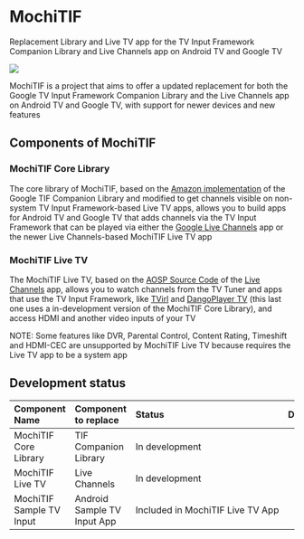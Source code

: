 # MochiTIF
Replacement Library and Live TV app for the TV Input Framework Companion Library and Live Channels app on Android TV and Google TV

<img src="https://brunochanrio.github.io/MochiTIF/MochiTIF_Logo.png"/>

MochiTIF is a project that aims to offer a updated replacement for both the Google TV Input Framework Companion Library and the Live Channels app on Android TV and Google TV, with support for newer devices and new features

## Components of MochiTIF

### MochiTIF Core Library
The core library of MochiTIF, based on the <a href="https://github.com/amzn/ftv-livetv-sample-tv-app/tree/master/AndroidTvSampleInput/library">Amazon implementation</a> of the Google TIF Companion Library and modified to get channels visible on non-system TV Input Framework-based Live TV apps, allows you to build apps for Android TV and Google TV that adds channels via the TV Input Framework that can be played via either the <a href="https://play.google.com/store/apps/details?id=com.google.android.tv">Google Live Channels</a> app or the newer Live Channels-based MochiTIF Live TV app

### MochiTIF Live TV
The MochiTIF Live TV, based on the <a href="https://android.googlesource.com/platform/packages/apps/TV/">AOSP Source Code</a> of the <a href="https://play.google.com/store/apps/details?id=com.google.android.tv">Live Channels</a> app, allows you to watch channels from the TV Tuner and apps that use the TV Input Framework, like <a href="https://play.google.com/store/apps/details?id=by.stari4ek.tvirl">TVirl</a> and <a href="https://github.com/brunochanrio/DangoPlayer-TV">DangoPlayer TV</a> (this last one uses a in-development version of the MochiTIF Core Library), and access HDMI and another video inputs of your TV

NOTE: Some features like DVR, Parental Control, Content Rating, Timeshift and HDMI-CEC are unsupported by MochiTIF Live TV because requires the Live TV app to be a system app

## Development status
<table>
  <thead>
    <tr><th align="left">Component Name</th><th align="left">Component to replace</th><th align="left">Status</th><th align="left">Download</th></tr>
  </thead>
  <tbody>
    <tr><td>MochiTIF Core Library</td><td>TIF Companion Library</td><td nowrap>In development</td><td></td></tr>
    <tr></td><td>MochiTIF Live TV</td><td>Live Channels</td><td nowrap>In development</td><td></td></tr>
    <tr></td><td>MochiTIF Sample TV Input</td><td>Android Sample TV Input App</td><td nowrap>Included in MochiTIF Live TV App</td><td></td></tr>
  </tbody>
</table>
